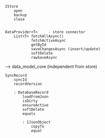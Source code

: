 
	IStore
		open
		backup
		close
	
	
	DataProvider<T>		- store connector
		List<T> fetchAllAsync()
				fetchActiveAsync
				getById
				saveChangesAsync (insert/update)
				softDelete
				rawSaveAsync



--> data_model_core (independent from store)

	SyncRecord
		syncId
		recordVersion
		
		: DatabaseRecord 
			loadFromJson
			isDirty
			ensureActive
			softDelete
			equals
			
			: IJsonObject
				copyTo
				equal
		